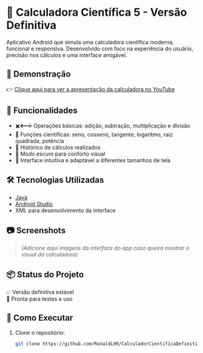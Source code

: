 # 📱 Calculadora Científica 5 - Versão Definitiva

Aplicativo Android que simula uma calculadora científica moderna, funcional e responsiva. Desenvolvido com foco na experiência do usuário, precisão nos cálculos e uma interface amigável.

## 🎥 Demonstração

👉 [Clique aqui para ver a apresentação da calculadora no YouTube](https://youtu.be/RV-KI6ykUTs)

## 🚀 Funcionalidades

- ✖️➕➖➗ Operações básicas: adição, subtração, multiplicação e divisão  
- 📐 Funções científicas: seno, cosseno, tangente, logaritmo, raiz quadrada, potência  
- 🧮 Histórico de cálculos realizados  
- 🌙 Modo escuro para conforto visual  
- 🎯 Interface intuitiva e adaptável a diferentes tamanhos de tela  

## 🛠️ Tecnologias Utilizadas

- [Java](https://www.java.com)
- [Android Studio](https://developer.android.com/studio)
- XML para desenvolvimento da interface

## 📷 Screenshots

> *(Adicione aqui imagens da interface do app caso queira mostrar o visual da calculadora)*

## 📦 Status do Projeto

✅ Versão definitiva estável  
📲 Pronta para testes e uso

## 📁 Como Executar

1. Clone o repositório:
   ```bash
   git clone https://github.com/RonaldLHR/CalculadorCientificaDefinitiva.git
